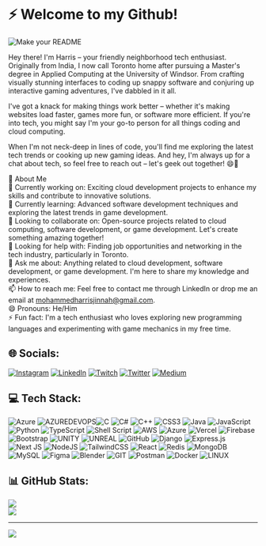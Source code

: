 # ⚡️ Welcome to my Github! 
![Make your README](https://github.com/mxharryx/mxharryx/assets/57700846/a91ddb2e-b6d5-45ca-84e8-f30ed8b67cc9)

Hey there! I'm Harris – your friendly neighborhood tech enthusiast. Originally from India, I now call Toronto home after pursuing a Master's degree in Applied Computing at the University of Windsor. From crafting visually stunning interfaces to coding up snappy software and conjuring up interactive gaming adventures, I've dabbled in it all.

I've got a knack for making things work better – whether it's making websites load faster, games more fun, or software more efficient. If you're into tech, you might say I'm your go-to person for all things coding and cloud computing.

When I'm not neck-deep in lines of code, you'll find me exploring the latest tech trends or cooking up new gaming ideas. And hey, I'm always up for a chat about tech, so feel free to reach out – let's geek out together! 😄🚀

💫 About Me<br>
🔭 Currently working on: Exciting cloud development projects to enhance my skills and contribute to innovative solutions.<br>
🌱 Currently learning: Advanced software development techniques and exploring the latest trends in game development.<br>
👯 Looking to collaborate on: Open-source projects related to cloud computing, software development, or game development. Let's create something amazing together!<br>
🤔 Looking for help with: Finding job opportunities and networking in the tech industry, particularly in Toronto.<br>
💬 Ask me about: Anything related to cloud development, software development, or game development. I'm here to share my knowledge and experiences.<br>
📫 How to reach me: Feel free to contact me through LinkedIn or drop me an email at mohammedharrisjinnah@gmail.com.<br>
😄 Pronouns: He/Him<br>
⚡ Fun fact: I'm a tech enthusiast who loves exploring new programming languages and experimenting with game mechanics in my free time.<br>


## 🌐 Socials:
[![Instagram](https://img.shields.io/badge/Instagram-%23E4405F.svg?logo=Instagram&logoColor=white)](https://instagram.com/_harryyyy_____) [![LinkedIn](https://img.shields.io/badge/LinkedIn-%230077B5.svg?logo=linkedin&logoColor=white)](https://linkedin.com/in/mohammedharrisjinnah) [![Twitch](https://img.shields.io/badge/Twitch-%239146FF.svg?logo=Twitch&logoColor=white)](https://twitch.tv/catastrophicxponent) [![Twitter](https://img.shields.io/badge/Twitter-%231DA1F2.svg?logo=Twitter&logoColor=white)](https://twitter.com/mohammedharris_) [![Medium](https://img.shields.io/badge/Medium-12100E?logo=medium&logoColor=white)](https://medium.com/@@mohammedharris) 

## 💻 Tech Stack:
![Azure](https://img.shields.io/badge/azure-%230072C6.svg?style=plastic&logo=microsoftazure&logoColor=white) ![AZUREDEVOPS](https://img.shields.io/badge/azuredevops-0078D7.svg?style=plastic&logo=azuredevops&logoColor=white&color=%230078D7)![C](https://img.shields.io/badge/c-%2300599C.svg?style=for-the-badge&logo=c&logoColor=white) ![C#](https://img.shields.io/badge/c%23-%23239120.svg?style=for-the-badge&logo=c-sharp&logoColor=white) ![C++](https://img.shields.io/badge/c++-%2300599C.svg?style=for-the-badge&logo=c%2B%2B&logoColor=white) ![CSS3](https://img.shields.io/badge/css3-%231572B6.svg?style=for-the-badge&logo=css3&logoColor=white) ![Java](https://img.shields.io/badge/java-%23ED8B00.svg?style=for-the-badge&logo=java&logoColor=white) ![JavaScript](https://img.shields.io/badge/javascript-%23323330.svg?style=for-the-badge&logo=javascript&logoColor=%23F7DF1E) ![Python](https://img.shields.io/badge/python-3670A0?style=for-the-badge&logo=python&logoColor=ffdd54) ![TypeScript](https://img.shields.io/badge/typescript-%23007ACC.svg?style=for-the-badge&logo=typescript&logoColor=white) ![Shell Script](https://img.shields.io/badge/shell_script-%23121011.svg?style=for-the-badge&logo=gnu-bash&logoColor=white) ![AWS](https://img.shields.io/badge/AWS-%23FF9900.svg?style=for-the-badge&logo=amazon-aws&logoColor=white) ![Azure](https://img.shields.io/badge/azure-%230072C6.svg?style=for-the-badge&logo=azure-devops&logoColor=white) ![Vercel](https://img.shields.io/badge/vercel-%23000000.svg?style=for-the-badge&logo=vercel&logoColor=white) ![Firebase](https://img.shields.io/badge/firebase-%23039BE5.svg?style=for-the-badge&logo=firebase) ![Bootstrap](https://img.shields.io/badge/bootstrap-%23563D7C.svg?style=for-the-badge&logo=bootstrap&logoColor=white) ![UNITY](https://img.shields.io/badge/Unity-%2320232a.svg?style=for-the-badge&logo=unity&logoColor=white) ![UNREAL](https://img.shields.io/badge/unreal-%2320232a.svg?style=for-the-badge&logo=unreal-engine&logoColor=white) ![GitHub](https://img.shields.io/badge/GitHub-%23121011.svg?style=for-the-badge&logo=github&logoColor=white) ![Django](https://img.shields.io/badge/django-%23092E20.svg?style=for-the-badge&logo=django&logoColor=white) ![Express.js](https://img.shields.io/badge/express.js-%23404d59.svg?style=for-the-badge&logo=express&logoColor=%2361DAFB) ![Next JS](https://img.shields.io/badge/Next-black?style=for-the-badge&logo=next.js&logoColor=white) ![NodeJS](https://img.shields.io/badge/node.js-6DA55F?style=for-the-badge&logo=node.js&logoColor=white) ![TailwindCSS](https://img.shields.io/badge/tailwindcss-%2338B2AC.svg?style=for-the-badge&logo=tailwind-css&logoColor=white) ![React](https://img.shields.io/badge/react-%2320232a.svg?style=for-the-badge&logo=react&logoColor=%2361DAFB) ![Redis](https://img.shields.io/badge/redis-%23DD0031.svg?style=for-the-badge&logo=redis&logoColor=white) ![MongoDB](https://img.shields.io/badge/MongoDB-%234ea94b.svg?style=for-the-badge&logo=mongodb&logoColor=white) ![MySQL](https://img.shields.io/badge/mysql-%2300f.svg?style=for-the-badge&logo=mysql&logoColor=white) 	![Figma](https://img.shields.io/badge/figma-%23F24E1E.svg?style=for-the-badge&logo=figma&logoColor=white) ![Blender](https://img.shields.io/badge/blender-%23F5792A.svg?style=for-the-badge&logo=blender&logoColor=white) ![GIT](https://img.shields.io/badge/Git-fc6d26?style=for-the-badge&logo=git&logoColor=white) ![Postman](https://img.shields.io/badge/Postman-FF6C37?style=for-the-badge&logo=postman&logoColor=white) ![Docker](https://img.shields.io/badge/docker-%230db7ed.svg?style=for-the-badge&logo=docker&logoColor=white) ![LINUX](https://img.shields.io/badge/Linux-FCC624?style=for-the-badge&logo=linux&logoColor=black)
## 📊 GitHub Stats:
![](https://github-readme-streak-stats.herokuapp.com/?user=mxharryx&theme=dark&hide_border=false)<br/>
![](https://github-readme-stats.vercel.app/api/top-langs/?username=mxharryx&theme=dark&hide_border=false&include_all_commits=false&count_private=false&layout=compact)

----
[![](https://visitcount.itsvg.in/api?id=mxharryx&icon=0&color=1)](https://visitcount.itsvg.in)


<!--
**mxharryx/mxharryx** is a ✨ _special_ ✨ repository because its `README.md` (this file) appears on your GitHub profile.

Here are some ideas to get you started:

- 🔭 I’m currently working on ...
- 🌱 I’m currently learning ...
- 👯 I’m looking to collaborate on ...
- 🤔 I’m looking for help with ...
- 💬 Ask me about ...
- 📫 How to reach me: ...
- 😄 Pronouns: ...
- ⚡ Fun fact: ...
-->
